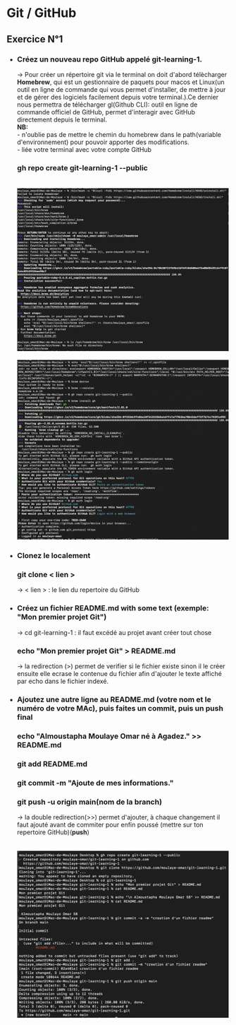 # Git / GitHub
## Exercice N°1
- ### Créez un nouveau repo GitHub appelé git-learning-1.
  -> Pour créer un répertoire git via le terminal on doit d'abord télècharger <b>Homebrew</b>, qui est un gestionnaire de paquets pour macos et Linux(un outil en ligne de commande qui vous permet d'installer, de mettre à jour et de gérer des logiciels facilement depuis votre terminal.).Ce dernier nous permettra de télécharger gl(Github CLI): outil en ligne de commande officiel de GitHub, permet d'interagir avec GitHub directement depuis le terminal.<br>
 <b>NB:</b> <br>- n'oublie pas de mettre le chemin du homebrew dans le path(variable d'environnement) pour pouvoir apporter des modifications.<br>- liée votre terminal avec votre compte GitHub
  ### gh repo create git-learning-1 --public<br><br>
  ![L'installation du homebrew](installation_du_homebrew.png)<br><br>
  ![mettre homebrew dans path, installation du gh et connection avec compte github](path_gh_connection.png)
- ### Clonez le localement
  ### git clone < lien >
   -> < lien > : le lien du repertoire du GitHub
- ### Créez un fichier README.md with some text (exemple: "Mon premier projet Git")
  -> cd git-learning-1 : il faut excédé au projet avant créer tout chose
  ### echo "Mon premier projet Git" > README.md
  -> la redirection (>) permet de verifier si le fichier existe sinon il le créer ensuite elle ecrase le contenue du fichier afin d'ajouter
  le texte affiché par echo dans le fichier indexé.
- ### Ajoutez une autre ligne au README.md (votre nom et le numéro de votre MAc), puis faites un commit, puis un push final
  ### echo "Almoustapha Moulaye Omar né à Agadez." >> README.md
  ### git add README.md
  ### git commit -m "Ajoute de mes informations."
  ### git push -u origin main(nom de la branch)
  -> la double redirection(>>) permet d'ajouter, à chaque changement il faut ajouté avant de commiter pour enfin poussé (mettre sur ton repertoire GitHub)(<b>push</b>) <br><br><br>
  ![capture d'ecran de l'exercice1](exercice1.png)
